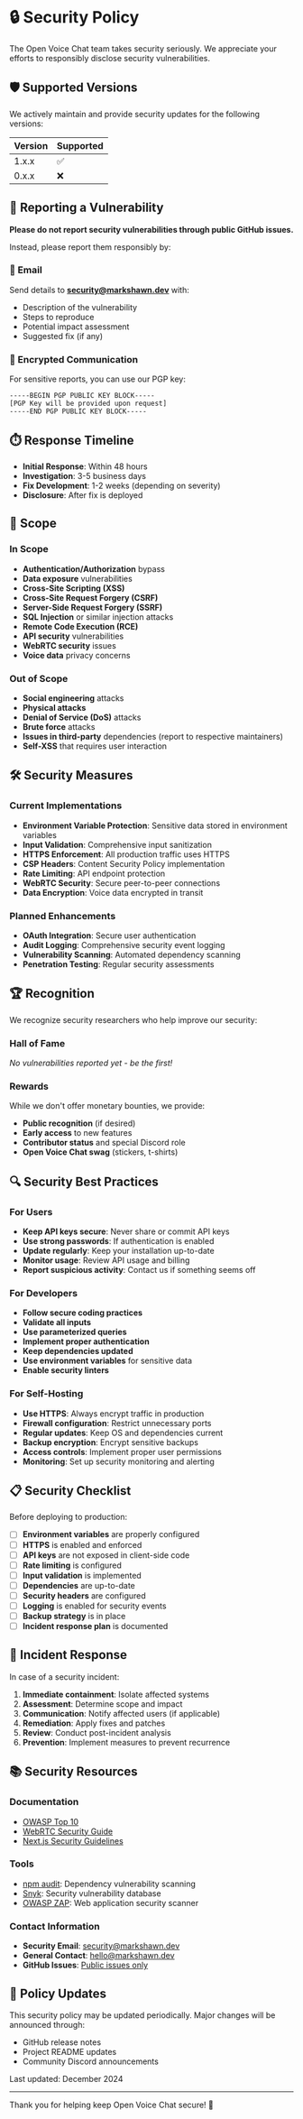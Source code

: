 # 🔒 Security Policy

The Open Voice Chat team takes security seriously. We appreciate your efforts to responsibly disclose security vulnerabilities.

## 🛡️ Supported Versions

We actively maintain and provide security updates for the following versions:

| Version | Supported          |
| ------- | ------------------ |
| 1.x.x   | :white_check_mark: |
| 0.x.x   | :x:                |

## 🚨 Reporting a Vulnerability

**Please do not report security vulnerabilities through public GitHub issues.**

Instead, please report them responsibly by:

### 📧 Email
Send details to **security@markshawn.dev** with:
- Description of the vulnerability
- Steps to reproduce
- Potential impact assessment
- Suggested fix (if any)

### 🔐 Encrypted Communication
For sensitive reports, you can use our PGP key:
```
-----BEGIN PGP PUBLIC KEY BLOCK-----
[PGP Key will be provided upon request]
-----END PGP PUBLIC KEY BLOCK-----
```

## ⏱️ Response Timeline

- **Initial Response**: Within 48 hours
- **Investigation**: 3-5 business days
- **Fix Development**: 1-2 weeks (depending on severity)
- **Disclosure**: After fix is deployed

## 🎯 Scope

### In Scope
- **Authentication/Authorization** bypass
- **Data exposure** vulnerabilities
- **Cross-Site Scripting (XSS)**
- **Cross-Site Request Forgery (CSRF)**
- **Server-Side Request Forgery (SSRF)**
- **SQL Injection** or similar injection attacks
- **Remote Code Execution (RCE)**
- **API security** vulnerabilities
- **WebRTC security** issues
- **Voice data** privacy concerns

### Out of Scope
- **Social engineering** attacks
- **Physical attacks**
- **Denial of Service (DoS)** attacks
- **Brute force** attacks
- **Issues in third-party** dependencies (report to respective maintainers)
- **Self-XSS** that requires user interaction

## 🛠️ Security Measures

### Current Implementations
- **Environment Variable Protection**: Sensitive data stored in environment variables
- **Input Validation**: Comprehensive input sanitization
- **HTTPS Enforcement**: All production traffic uses HTTPS
- **CSP Headers**: Content Security Policy implementation
- **Rate Limiting**: API endpoint protection
- **WebRTC Security**: Secure peer-to-peer connections
- **Data Encryption**: Voice data encrypted in transit

### Planned Enhancements
- **OAuth Integration**: Secure user authentication
- **Audit Logging**: Comprehensive security event logging
- **Vulnerability Scanning**: Automated dependency scanning
- **Penetration Testing**: Regular security assessments

## 🏆 Recognition

We recognize security researchers who help improve our security:

### Hall of Fame
*No vulnerabilities reported yet - be the first!*

### Rewards
While we don't offer monetary bounties, we provide:
- **Public recognition** (if desired)
- **Early access** to new features
- **Contributor status** and special Discord role
- **Open Voice Chat swag** (stickers, t-shirts)

## 🔍 Security Best Practices

### For Users
- **Keep API keys secure**: Never share or commit API keys
- **Use strong passwords**: If authentication is enabled
- **Update regularly**: Keep your installation up-to-date
- **Monitor usage**: Review API usage and billing
- **Report suspicious activity**: Contact us if something seems off

### For Developers
- **Follow secure coding practices**
- **Validate all inputs**
- **Use parameterized queries**
- **Implement proper authentication**
- **Keep dependencies updated**
- **Use environment variables** for sensitive data
- **Enable security linters**

### For Self-Hosting
- **Use HTTPS**: Always encrypt traffic in production
- **Firewall configuration**: Restrict unnecessary ports
- **Regular updates**: Keep OS and dependencies current
- **Backup encryption**: Encrypt sensitive backups
- **Access controls**: Implement proper user permissions
- **Monitoring**: Set up security monitoring and alerting

## 📋 Security Checklist

Before deploying to production:

- [ ] **Environment variables** are properly configured
- [ ] **HTTPS** is enabled and enforced
- [ ] **API keys** are not exposed in client-side code
- [ ] **Rate limiting** is configured
- [ ] **Input validation** is implemented
- [ ] **Dependencies** are up-to-date
- [ ] **Security headers** are configured
- [ ] **Logging** is enabled for security events
- [ ] **Backup strategy** is in place
- [ ] **Incident response plan** is documented

## 🚨 Incident Response

In case of a security incident:

1. **Immediate containment**: Isolate affected systems
2. **Assessment**: Determine scope and impact
3. **Communication**: Notify affected users (if applicable)
4. **Remediation**: Apply fixes and patches
5. **Review**: Conduct post-incident analysis
6. **Prevention**: Implement measures to prevent recurrence

## 📚 Security Resources

### Documentation
- [OWASP Top 10](https://owasp.org/www-project-top-ten/)
- [WebRTC Security Guide](https://webrtcsecurity.github.io/)
- [Next.js Security Guidelines](https://nextjs.org/docs/advanced-features/security-headers)

### Tools
- [npm audit](https://docs.npmjs.com/cli/v8/commands/npm-audit): Dependency vulnerability scanning
- [Snyk](https://snyk.io/): Security vulnerability database
- [OWASP ZAP](https://zaproxy.org/): Web application security scanner

### Contact Information
- **Security Email**: security@markshawn.dev
- **General Contact**: hello@markshawn.dev
- **GitHub Issues**: [Public issues only](https://github.com/markshawn2020/open-voice-chat/issues)

## 📄 Policy Updates

This security policy may be updated periodically. Major changes will be announced through:
- GitHub release notes
- Project README updates
- Community Discord announcements

Last updated: December 2024

---

Thank you for helping keep Open Voice Chat secure! 🙏

